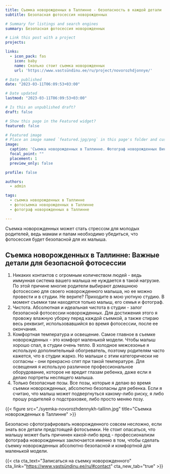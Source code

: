 ```yaml
---
title: Съемка новорожденных в Таллинне - безопасность в каждой детали
subtitle: Безопасная фотосессия новорожденных

# Summary for listings and search engines
summary: Безопасная фотосессия новорожденных

# Link this post with a project
projects: 

links:
  - icon_pack: fas
    icon: baby
    name: Сколько стоит съемка новорожденных
    url: 'https://www.vastsündinu.ee/ru/project/novorozhdjonnye/'

# Date published
date: "2023-03-11T06:09:53+03:00"

# Date updated
lastmod: "2023-03-11T06:09:53+03:00"

# Is this an unpublished draft?
draft: false

# Show this page in the Featured widget?
featured: false

# Featured image
# Place an image named `featured.jpg/png` in this page's folder and customize its options here.
image:
  caption: 'Съемка новорожденных в Таллинне. Фотограф новорожденных Виктория Ильин'
  focal_point: ""
  placement: 1
  preview_only: false

profile: false

authors:
  - admin

tags:
  - съемка новорожденных в Таллинне
  - фотосъемка новорожденных в Таллинне
  - фотограф новорожденных в Таллинне

---
```

Съемка новорожденных может стать стрессом для молодых родителей, ведь мамам и папам необходимо убедиться, что фотосессия будет безопасной для их малыша. 
 
## Съемка новорожденных в Таллинне: Важные детали для безопасной фотосессии
 
1. Никаких контактов с огромным количеством людей - ведь иммунная система вашего малыша не нуждается в такой нагрузке. По этой причине многие родители выбирают домашнюю фотосессию для своего новорожденного малыша, но ее можно провести и в студии. Не верите? Приходите в мою уютную студию. В момент съемки там находятся только малыш, его семья и фотограф.
2. Чистота. Абсолютная и идеальная чистота в студии - залог безопасной фотосессии новорожденных. Для достижения этого я провожу влажную уборку перед каждой съемкой, а также стираю весь реквизит, использовавшийся во время фотосессии, после ее окончания.
3. Комфортная температура и освещение. Самое главное в съемке новорожденных - это комфорт маленькой модели. Чтобы малыш хорошо спал, в студии очень тепло. В холодное межсезонье я использую дополнительный обогреватель, поэтому родителям часто кажется, что в студии жарко. Но малыши с этим категорически не согласны - они прекрасно спят при такой температуре. Для освещения я использую различное профессиональное оборудование, которое не вредит глазам ребенка, даже если я делаю портреты неспящего малыша.
4. Только безопасные позы. Все позы, которые я делаю во время съемки новорожденных, абсолютно безопасны для ребенка. Если я считаю, что малыш может подвергнуться какому-либо риску, я либо прошу родителей о подстраховке, либо просто меняю позу.

{{< figure src="./syemka-novorozhdennykh-tallinn.jpg" title="Съемка новорожденных в Таллинне" >}}

Безопасно сфотографировать новорожденного совсем несложно, если знать все детали предстоящей фотосъемки. Не стоит опасаться, что малышу может быть причинен какой-либо вред - профессионализм фотографа новорожденных заключается именно в том, чтобы сделать съемку новорожденных абсолютно безопасной и комфортной для маленькой модели. 

{{< cta cta_text="Записаться на съемку новорожденного" cta_link="https://www.vastsündinu.ee/ru/#contact" cta_new_tab="true" >}}